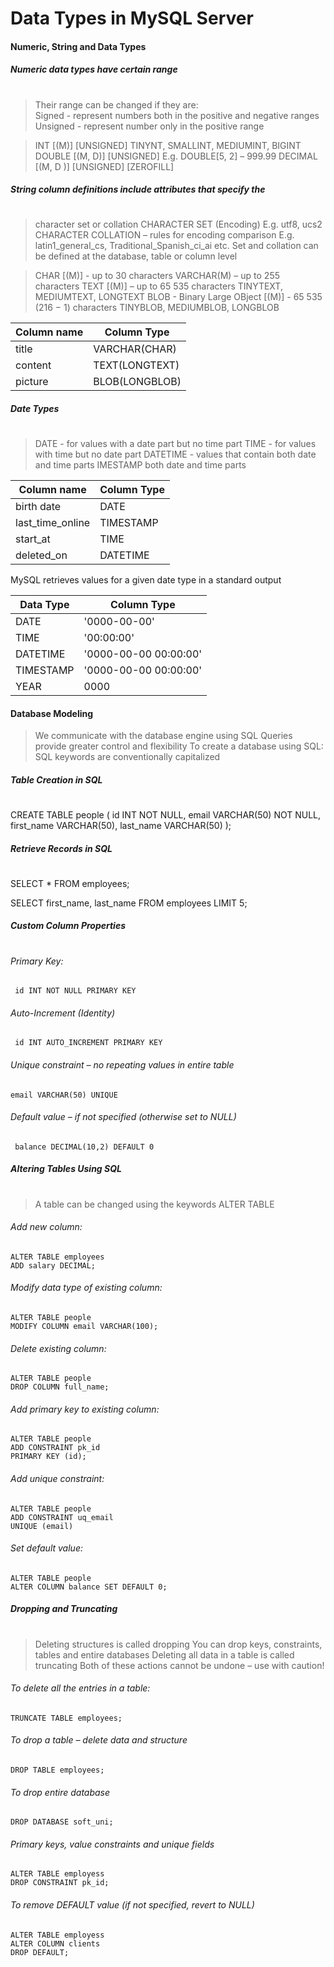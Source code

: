 

# Data Types in MySQL Server
#### Numeric, String and Data Types
##### Numeric data types have certain range
#
>Their range can be changed if they are:  
Signed - represent numbers both in the positive and negative ranges  
Unsigned - represent number only in the positive range


 >INT [(M)] [UNSIGNED]
 TINYNT, SMALLINT, MEDIUMINT, BIGINT
 DOUBLE [(M, D)] [UNSIGNED]
 E.g. DOUBLE[5, 2] – 999.99
 DECIMAL [(M, D )] [UNSIGNED] [ZEROFILL]


##### String column definitions include attributes that specify the
#
 >character set or collation
 CHARACTER SET (Encoding)
 E.g. utf8, ucs2
 CHARACTER COLLATION – rules for encoding comparison
 E.g. latin1_general_cs, Traditional_Spanish_ci_ai etc.
 Set and collation can be defined at the database, table or column level

 >CHAR [(M)] - up to 30 characters
 VARCHAR(M) – up to 255 characters
 TEXT [(M)] – up to 65 535 characters
 TINYTEXT, MEDIUMTEXT, LONGTEXT
 BLOB - Binary Large OBject [(M)] - 65 535 (216 − 1) characters
 TINYBLOB, MEDIUMBLOB, LONGBLOB


|Column name | Column Type|
|---------|------------|
title     |   VARCHAR(CHAR)
content  |    TEXT(LONGTEXT)
picture  |    BLOB(LONGBLOB)

##### Date Types
#
>DATE - 	 for values with a date part but no time part
>TIME -     for values with time but no date part
>DATETIME - values that contain both date and time parts
>IMESTAMP  both date and time parts

|Column name  |     Column Type|
|---------|------------|
|birth date  |      DATE
last_time_online | TIMESTAMP
start_at     |     TIME
deleted_on    |    DATETIME

 MySQL retrieves values for a given date type in a standard output
 
|Data Type|Column Type|
|---------|------------|
|DATE     |    '0000-00-00'|
|TIME     |    '00:00:00'|
|DATETIME |    '0000-00-00 00:00:00'|
|TIMESTAMP |   '0000-00-00 00:00:00'|
|YEAR 	|	  0000|


#### Database Modeling

> We communicate with the database engine using SQL
> Queries provide greater control and flexibility
> To create a database using SQL:
> SQL keywords are conventionally capitalized


##### Table Creation in SQL
#
CREATE TABLE people
(
id INT NOT NULL,
email VARCHAR(50) NOT NULL,
first_name VARCHAR(50),
last_name VARCHAR(50)
);


##### Retrieve Records in SQL
#
SELECT * FROM employees;

SELECT first_name, last_name FROM employees
LIMIT 5;

##### Custom Column Properties
#
###### Primary Key:
     id INT NOT NULL PRIMARY KEY
 
###### Auto-Increment (Identity)
     id INT AUTO_INCREMENT PRIMARY KEY
 
###### Unique constraint – no repeating values in entire table
    email VARCHAR(50) UNIQUE
 
###### Default value – if not specified (otherwise set to NULL)
     balance DECIMAL(10,2) DEFAULT 0

##### Altering Tables Using SQL
#
>A table can be changed using the keywords ALTER TABLE

###### Add new column:
    ALTER TABLE employees
    ADD salary DECIMAL;

###### Modify data type of existing column:
    ALTER TABLE people
    MODIFY COLUMN email VARCHAR(100);

###### Delete existing column:
    ALTER TABLE people
    DROP COLUMN full_name;

###### Add primary key to existing column:
    ALTER TABLE people
    ADD CONSTRAINT pk_id
    PRIMARY KEY (id);

###### Add unique constraint:
    ALTER TABLE people
    ADD CONSTRAINT uq_email
    UNIQUE (email)

###### Set default value:
    ALTER TABLE people
    ALTER COLUMN balance SET DEFAULT 0;

##### Dropping and Truncating
#
> Deleting structures is called dropping
> You can drop keys, constraints, tables and entire databases
> Deleting all data in a table is called truncating
> Both of these actions cannot be undone – use with caution!

###### To delete all the entries in a table:
	TRUNCATE TABLE employees;
	
###### To drop a table – delete data and structure
	DROP TABLE employees;
###### To drop entire database
	DROP DATABASE soft_uni;

###### Primary keys, value constraints and unique fields
    ALTER TABLE employess
    DROP CONSTRAINT pk_id;

###### To remove DEFAULT value (if not specified, revert to NULL)
    ALTER TABLE employess
    ALTER COLUMN clients
    DROP DEFAULT;

